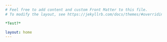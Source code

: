 ```yaml
---
# Feel free to add content and custom Front Matter to this file.
# To modify the layout, see https://jekyllrb.com/docs/themes/#overriding-theme-defaults

*Test?*

layout: home
---
```

